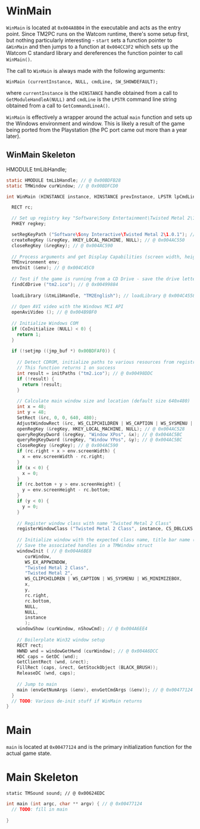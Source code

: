# WinMain

`WinMain` is located at `0x004A8B04` in the executable and acts as the entry point.
Since TM2PC runs on the Watcom runtime, there's some setup first, but nothing particularly
interesting - `start` sets a function pointer to `&WinMain` and then jumps to a function at
`0x004CC3F2` which sets up the Watcom C standard library and dereferences the function pointer to call `WinMain()`.

The call to `WinMain` is always made with the following arguments:

`WinMain (currentInstance, NULL, cmdLine, SW_SHOWDEFAULT);`

where `currentInstance` is the `HINSTANCE` handle obtained from a call to `GetModuleHandleA(NULL)`
and `cmdLine` is the `LPSTR` command line string obtained from a call to `GetCommandLineA()`.

`WinMain` is effectively a wrapper around the actual `main` function and sets up the
Windows environment and window. This is likely a result of the game being ported from
the Playstation (the PC port came out more than a year later).

## WinMain Skeleton

HMODULE tmLibHandle;

```c
static HMODULE tmLibHandle; // @ 0x00BDFB28
static TMWindow curWindow; // @ 0x00BDFCD0

int WinMain (HINSTANCE instance, HINSTANCE prevInstance, LPSTR lpCmdLine, int nShowCmd) {

  RECT rc;

  // Set up registry key "Software\Sony Entertainment\Twisted Metal 2\1.0.1"
  PHKEY regkey;

  setRegKeyPath ("Software\Sony Interactive\Twisted Metal 2\1.0.1"); // @ 0x004AC4E8
  createRegKey (&regKey, HKEY_LOCAL_MACHINE, NULL); // @ 0x004AC550
  closeRegKey (&regKey); // @ 0x004AC590
  
  // Process arguments and get Display Capabilities (screen width, height, bits per pixel)
  TMEnvironment env;
  envInit (&env); // @ 0x004C45C0
  
  // Test if the game is running from a CD Drive - save the drive letter in a global variable if so
  findCdDrive ("tm2.ico"); // @ 0x00499884
  
  loadLibrary (&tmLibHandle, "TM2English"); // loadLibrary @ 0x004C4558
  
  // Open AVI video with the Windows MCI API
  openAviVideo (); // @ 0x004B9BF0
  
  // Initialize Windows COM
  if (CoInitialize (NULL) < 0) {
    return 1;
  }
  
  if (!setjmp ((jmp_buf *) 0x00BDFAF0)) {
  
    // Detect CDROM, initialize paths to various resources from registry if possible
    // This function returns 1 on success
    int result = initPaths ("tm2.ico"); // @ 0x00498DDC
    if (!result) {
      return !result;
    }
    
    // Calculate main window size and location (default size 640x480)
    int x = 48;
    int y = 48;
    SetRect (&rc, 0, 0, 640, 480);
    AdjustWindowRect (&rc, WS_CLIPCHILDREN | WS_CAPTION | WS_SYSMENU | WS_MINIMIZEBOX, FALSE);
    openRegKey (&regKey, HKEY_LOCAL_MACHINE, NULL); // @ 0x004AC528
    queryRegKeyDword (&regKey, "Window XPos", &x); // @ 0x004AC5BC
    queryRegKeyDword (&regKey, "Window YPos", &y); // @ 0x004AC5BC
    closeRegKey (&regKey); // @ 0x004AC590
    if (rc.right + x > env.screenWidth) {
      x = env.screenWidth - rc.right;
    }
    if (x < 0) {
      x = 0;
    }
    if (rc.bottom + y > env.screenHeight) {
      y = env.screenHeight - rc.bottom;
    }
    if (y < 0) {
      y = 0;
    }
    
    // Register window class with name "Twisted Metal 2 Class"
    registerWindowClass ("Twisted Metal 2 Class", instance, CS_DBLCLKS | CS_HREDRAW | CS_VREDRAW, NULL); // @ 0x004A6B80
  
    // Initialize window with the expected class name, title bar name ("Twisted Metal 2"), position, and size
    // Save the associated handles in a TMWindow struct
    windowInit ( // @ 0x004A6BE8
       curWindow,
       WS_EX_APPWINDOW,
       "Twisted Metal 2 Class",
       "Twisted Metal 2",
       WS_CLIPCHILDREN | WS_CAPTION | WS_SYSMENU | WS_MINIMIZEBOX,
       x,
       y,
       rc.right,
       rc.bottom,
       NULL,
       NULL,
       instance
       );
    windowShow (curWindow, nShowCmd); // @ 0x004A6EE4
    
    // Boilerplate Win32 window setup
    RECT rect;
    HWND wnd = windowGetHwnd (curWindow); // @ 0x004A6DCC
    HDC caps = GetDC (wnd);
    GetClientRect (wnd, &rect);
    FillRect (caps, &rect, GetStockObject (BLACK_BRUSH));
    ReleaseDC (wnd, caps);    
  
    // Jump to main
    main (envGetNumArgs (&env), envGetCmdArgs (&env)); // @ 0x00477124
  }
  // TODO: Various de-init stuff if WinMain returns
}
```

# Main

`main` is located at `0x00477124` and is the primary initialization function for
the actual game state.

# Main Skeleton

`static TMSound sound; // @ 0x00624EDC`

```c
int main (int argc, char ** argv) { // @ 0x00477124
  // TODO: fill in main
  
}
```
